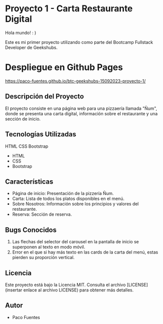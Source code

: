 # Proyecto 1 - Carta Restaurante Digital

Hola mundo! : )

Este es mi primer proyecto utilizando como parte del Bootcamp Fullstack Developer de Geekshubs.

# Despliegue en Github Pages

https://paco-fuentes.github.io/btc-geekshubs-15092023-proyecto-1/ 

## Descripción del Proyecto

El proyecto consiste en una página web para una pizzaería llamada "Ñum", donde se presenta una carta digital, información sobre el restaurante y una sección de inicio.

## Tecnologías Utilizadas

<i class="fab fa-html5"></i> HTML
<i class="fab fa-css3"></i> CSS
<i class="fab fa-bootstrap"></i> Bootstrap

- HTML
- CSS
- Bootstrap

## Características

- Página de inicio: Presentación de la pizzería Ñum.
- Carta: Lista de todos los platos disponibles en el menú.
- Sobre Nosotros: Información sobre los principios y valores del restaurante.
- Reserva: Sección de reserva.

## Bugs Conocidos

1. Las flechas del selector del carousel en la pantalla de inicio se superponen al texto en modo móvil.
2. Error en el que si hay más texto en las cards de la carta del menú, estas pierden su proporción vertical.

## Licencia

Este proyecto está bajo la Licencia MIT. Consulta el archivo [LICENSE](insertar enlace al archivo LICENSE) para obtener más detalles.

## Autor

- Paco Fuentes


